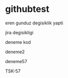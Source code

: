 # githubtest

eren gunduz degisiklik yapti

jira degisikligi

deneme kod

deneme2

deneme57

TSK-57
